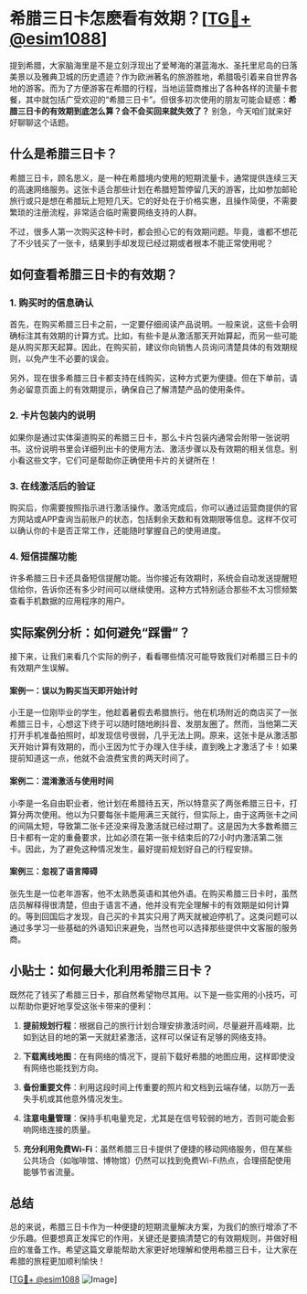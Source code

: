# 希腊三日卡怎麽看有效期？[[TG💪+ @esim1088](https://t.me/s/esim1088)]

提到希腊，大家脑海里是不是立刻浮现出了爱琴海的湛蓝海水、圣托里尼岛的日落美景以及雅典卫城的历史遗迹？作为欧洲著名的旅游胜地，希腊吸引着来自世界各地的游客。而为了方便游客在希腊的行程，当地运营商推出了各种各样的流量卡套餐，其中就包括广受欢迎的“希腊三日卡”。但很多初次使用的朋友可能会疑惑：**希腊三日卡的有效期到底怎么算？会不会买回来就失效了？** 别急，今天咱们就来好好聊聊这个话题。

## 什么是希腊三日卡？

希腊三日卡，顾名思义，是一种在希腊境内使用的短期流量卡，通常提供连续三天的高速网络服务。这张卡适合那些计划在希腊短暂停留几天的游客，比如参加邮轮旅行或只是想在希腊玩上短短几天。它的好处在于价格实惠，且操作简便，不需要繁琐的注册流程，非常适合临时需要网络支持的人群。

不过，很多人第一次购买这种卡时，都会担心它的有效期问题。毕竟，谁都不想花了不少钱买了一张卡，结果到手却发现已经过期或者根本不能正常使用呢？

## 如何查看希腊三日卡的有效期？

### 1. 购买时的信息确认

首先，在购买希腊三日卡之前，一定要仔细阅读产品说明。一般来说，这些卡会明确标注其有效期的计算方式。比如，有些卡是从激活那天开始算起，而另一些可能是从购买那天起算。因此，在购买前，建议你向销售人员询问清楚具体的有效期规则，以免产生不必要的误会。

另外，现在很多希腊三日卡都支持在线购买，这种方式更为便捷。但在下单前，请务必留意页面上的有效期提示，确保自己了解清楚产品的使用条件。

### 2. 卡片包装内的说明

如果你是通过实体渠道购买的希腊三日卡，那么卡片包装内通常会附带一张说明书。这份说明书里会详细列出卡的使用方法、激活步骤以及有效期的相关信息。别小看这些文字，它们可是帮助你正确使用卡片的关键所在！

### 3. 在线激活后的验证

购买后，你需要按照指示进行激活操作。激活完成后，你可以通过运营商提供的官方网站或APP查询当前账户的状态，包括剩余天数和有效期限等信息。这样不仅可以确认你的卡是否正常工作，还能随时掌握自己的使用进度。

### 4. 短信提醒功能

许多希腊三日卡还具备短信提醒功能。当你接近有效期时，系统会自动发送提醒短信给你，告诉你还有多少时间可以继续使用。这种方式特别适合那些不太习惯频繁查看手机数据的应用程序的用户。

## 实际案例分析：如何避免“踩雷”？

接下来，让我们来看几个实际的例子，看看哪些情况可能导致我们对希腊三日卡的有效期产生误解。

#### 案例一：误以为购买当天即开始计时

小王是一位刚毕业的学生，他趁着暑假去希腊旅行。他在机场附近的商店买了一张希腊三日卡，心想这下终于可以随时随地刷抖音、发朋友圈了。然而，当他第二天打开手机准备拍照时，却发现信号很弱，几乎无法上网。原来，这张卡是从激活那天开始计算有效期的，而小王因为忙于办理入住手续，直到晚上才激活了卡！如果提前知道这一点，他就不会浪费宝贵的两天时间了。

#### 案例二：混淆激活与使用时间

小李是一名自由职业者，他计划在希腊待五天，所以特意买了两张希腊三日卡，打算分两次使用。他以为只要每张卡能用满三天就行，但实际上，由于这两张卡之间的间隔太短，导致第二张卡还没来得及激活就已经过期了。这是因为大多数希腊三日卡都有一定的重叠要求，比如必须在第一张卡结束后的72小时内激活第二张卡。因此，为了避免这种情况发生，最好提前规划好自己的行程安排。

#### 案例三：忽视了语言障碍

张先生是一位老年游客，他不太熟悉英语和其他外语。在购买希腊三日卡时，虽然店员解释得很清楚，但由于语言不通，他并没有完全理解卡的有效期是如何计算的。等到回国后才发现，自己买的卡其实只用了两天就被迫停机了。这类问题可以通过多学习一些基础的外语知识来避免，当然也可以选择那些提供中文客服的服务商。

## 小贴士：如何最大化利用希腊三日卡？

既然花了钱买了希腊三日卡，那自然希望物尽其用。以下是一些实用的小技巧，可以帮助你更好地享受这张卡带来的便利：

1. **提前规划行程**：根据自己的旅行计划合理安排激活时间，尽量避开高峰期，比如到达目的地的第一天就赶紧激活，这样可以保证有足够的网络支持。
   
2. **下载离线地图**：在有网络的情况下，提前下载好希腊的地图应用，这样即使没有网络也能找到方向。

3. **备份重要文件**：利用这段时间上传重要的照片和文档到云端存储，以防万一丢失手机或其他意外情况发生。

4. **注意电量管理**：保持手机电量充足，尤其是在信号较弱的地方，否则可能会影响网络连接的质量。

5. **充分利用免费Wi-Fi**：虽然希腊三日卡提供了便捷的移动网络服务，但在某些公共场合（如咖啡馆、博物馆）仍然可以找到免费Wi-Fi热点，合理搭配使用能够节省流量。

## 总结

总的来说，希腊三日卡作为一种便捷的短期流量解决方案，为我们的旅行增添了不少乐趣。但要想真正发挥它的作用，关键还是要搞清楚它的有效期规则，并做好相应的准备工作。希望这篇文章能帮助大家更好地理解和使用希腊三日卡，让大家在希腊的旅程更加顺利愉快！

[[TG💪+ @esim1088](https://t.me/s/esim1088) ![Image](https://i.postimg.cc/4NQfJmqS/Snipaste-2025-05-13-00-14-12.png)]